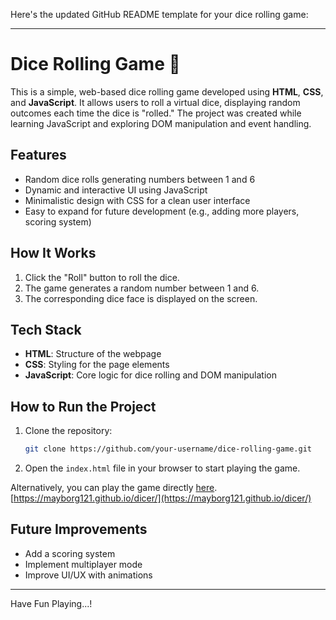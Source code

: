 Here's the updated GitHub README template for your dice rolling game:

---

# Dice Rolling Game 🎲

This is a simple, web-based dice rolling game developed using **HTML**, **CSS**, and **JavaScript**. It allows users to roll a virtual dice, displaying random outcomes each time the dice is "rolled." The project was created while learning JavaScript and exploring DOM manipulation and event handling.

## Features

- Random dice rolls generating numbers between 1 and 6
- Dynamic and interactive UI using JavaScript
- Minimalistic design with CSS for a clean user interface
- Easy to expand for future development (e.g., adding more players, scoring system)

## How It Works

1. Click the "Roll" button to roll the dice.
2. The game generates a random number between 1 and 6.
3. The corresponding dice face is displayed on the screen.

## Tech Stack

- **HTML**: Structure of the webpage
- **CSS**: Styling for the page elements
- **JavaScript**: Core logic for dice rolling and DOM manipulation

## How to Run the Project

1. Clone the repository:
   ```bash
   git clone https://github.com/your-username/dice-rolling-game.git
   ```
2. Open the `index.html` file in your browser to start playing the game.

Alternatively, you can play the game directly [here](https://mayborg121.github.io/dicer/).
[https://mayborg121.github.io/dicer/](https://mayborg121.github.io/dicer/)

## Future Improvements

- Add a scoring system
- Implement multiplayer mode
- Improve UI/UX with animations

---

Have Fun Playing...!

